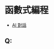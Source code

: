 # 函數式編程

* [AI 對話](https://aistudio.google.com/app/prompts?state=%7B%22ids%22:%5B%221dhkFf8m-09drQxGx9Pi4xY1vfgrT6Lf5%22%5D,%22action%22:%22open%22,%22userId%22:%22111605452542833299008%22,%22resourceKeys%22:%7B%7D%7D&usp=sharing)

## Q: 

